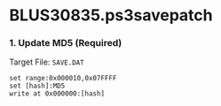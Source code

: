 # BLUS30835.ps3savepatch

### 1. Update MD5 (Required)

Target File: `SAVE.DAT`

```
set range:0x000010,0x07FFFF
set [hash]:MD5
write at 0x000000:[hash]
```

